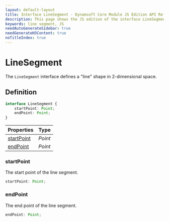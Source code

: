 ```yaml
---
layout: default-layout
title: Interface LineSegment - Dynamsoft Core Module JS Edition API Reference
description: This page shows the JS edition of the interface LineSegment in Dynamsoft Core Module.
keywords: line segment, JS
needAutoGenerateSidebar: true
needGenerateH3Content: true
noTitleIndex: true
---
```


# LineSegment

The `LineSegment` interface defines a "line" shape in 2-dimensional space.

## Definition

```typescript
interface LineSegment {
    startPoint: Point;
    endPoint: Point;
} 
```

| Properties | Type |
|---------- | ---- |
| [startPoint](#startpoint) | *Point* |
| [endPoint](#endpoint) | *Point* |

### startPoint

The start point of the line segment.

```typescript
startPoint: Point;
```

### endPoint

The end point of the line segment.

```typescript
endPoint: Point;
```